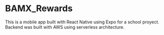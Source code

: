 # BAMX_Rewards

This is a mobile app built with React Native using Expo for a school proyect. Backend was built with AWS using serverless architecture.
